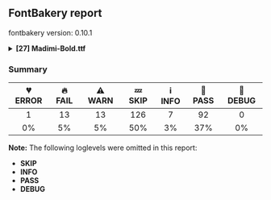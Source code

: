 ## FontBakery report

fontbakery version: 0.10.1

<details><summary><b>[27] Madimi-Bold.ttf</b></summary><div><details><summary>💔 <b>ERROR:</b> Check that legacy accents aren't used in composite glyphs. (derived from com.google.fonts/check/legacy_accents) (<a href="https://font-bakery.readthedocs.io/en/stable/fontbakery/profiles/universal.html#com.google.fonts/check/legacy_accents">com.google.fonts/check/legacy_accents</a>)</summary><div>


* 💔 **ERROR** Failed with TypeError: 'NoneType' object is not subscriptable
</div></details><details><summary>🔥 <b>FAIL:</b> Check Google Fonts glyph coverage. (<a href="https://font-bakery.readthedocs.io/en/stable/fontbakery/profiles/googlefonts.html#com.google.fonts/check/glyph_coverage">com.google.fonts/check/glyph_coverage</a>)</summary><div>


* 🔥 **FAIL** Missing required codepoints:

	- 0x00A0 (NO-BREAK SPACE)


	- 0x007C (VERTICAL LINE)


	- 0x002B (PLUS SIGN)


	- 0x00D7 (MULTIPLICATION SIGN)


	- 0x00F7 (DIVISION SIGN)


	- 0x003D (EQUALS SIGN)


	- 0x003E (GREATER-THAN SIGN)


	- 0x003C (LESS-THAN SIGN)


	- 0x0025 (PERCENT SIGN)


	- 0x00B0 (DEGREE SIGN)


	- 0x00C1 (LATIN CAPITAL LETTER A WITH ACUTE)


	- 0x0102 (LATIN CAPITAL LETTER A WITH BREVE)


	- 0x00C2 (LATIN CAPITAL LETTER A WITH CIRCUMFLEX)


	- 0x00C4 (LATIN CAPITAL LETTER A WITH DIAERESIS)


	- 0x00C0 (LATIN CAPITAL LETTER A WITH GRAVE)


	- 0x0100 (LATIN CAPITAL LETTER A WITH MACRON)


	- 0x0104 (LATIN CAPITAL LETTER A WITH OGONEK)


	- 0x00C5 (LATIN CAPITAL LETTER A WITH RING ABOVE)


	- 0x00C3 (LATIN CAPITAL LETTER A WITH TILDE)


	- 0x00C6 (LATIN CAPITAL LETTER AE)


	- 0x0106 (LATIN CAPITAL LETTER C WITH ACUTE)


	- 0x010C (LATIN CAPITAL LETTER C WITH CARON)


	- 0x00C7 (LATIN CAPITAL LETTER C WITH CEDILLA)


	- 0x010A (LATIN CAPITAL LETTER C WITH DOT ABOVE)


	- 0x00D0 (LATIN CAPITAL LETTER ETH)


	- 0x010E (LATIN CAPITAL LETTER D WITH CARON)


	- 0x0110 (LATIN CAPITAL LETTER D WITH STROKE)


	- 0x011A (LATIN CAPITAL LETTER E WITH CARON)


	- 0x00CA (LATIN CAPITAL LETTER E WITH CIRCUMFLEX)


	- 0x00CB (LATIN CAPITAL LETTER E WITH DIAERESIS)


	- 0x0116 (LATIN CAPITAL LETTER E WITH DOT ABOVE)


	- 0x00C8 (LATIN CAPITAL LETTER E WITH GRAVE)


	- 0x0112 (LATIN CAPITAL LETTER E WITH MACRON)


	- 0x0118 (LATIN CAPITAL LETTER E WITH OGONEK)


	- 0x011E (LATIN CAPITAL LETTER G WITH BREVE)


	- 0x0122 (LATIN CAPITAL LETTER G WITH CEDILLA)


	- 0x0120 (LATIN CAPITAL LETTER G WITH DOT ABOVE)


	- 0x0126 (LATIN CAPITAL LETTER H WITH STROKE)


	- 0x00CD (LATIN CAPITAL LETTER I WITH ACUTE)


	- 0x00CE (LATIN CAPITAL LETTER I WITH CIRCUMFLEX)


	- 0x00CF (LATIN CAPITAL LETTER I WITH DIAERESIS)


	- 0x0130 (LATIN CAPITAL LETTER I WITH DOT ABOVE)


	- 0x00CC (LATIN CAPITAL LETTER I WITH GRAVE)


	- 0x012A (LATIN CAPITAL LETTER I WITH MACRON)


	- 0x012E (LATIN CAPITAL LETTER I WITH OGONEK)


	- 0x0136 (LATIN CAPITAL LETTER K WITH CEDILLA)


	- 0x0139 (LATIN CAPITAL LETTER L WITH ACUTE)


	- 0x013D (LATIN CAPITAL LETTER L WITH CARON)


	- 0x013B (LATIN CAPITAL LETTER L WITH CEDILLA)


	- 0x0141 (LATIN CAPITAL LETTER L WITH STROKE)


	- 0x0143 (LATIN CAPITAL LETTER N WITH ACUTE)


	- 0x0147 (LATIN CAPITAL LETTER N WITH CARON)


	- 0x0145 (LATIN CAPITAL LETTER N WITH CEDILLA)


	- 0x00D1 (LATIN CAPITAL LETTER N WITH TILDE)


	- 0x014A (LATIN CAPITAL LETTER ENG)


	- 0x00D3 (LATIN CAPITAL LETTER O WITH ACUTE)


	- 0x00D4 (LATIN CAPITAL LETTER O WITH CIRCUMFLEX)


	- 0x00D6 (LATIN CAPITAL LETTER O WITH DIAERESIS)


	- 0x00D2 (LATIN CAPITAL LETTER O WITH GRAVE)


	- 0x0150 (LATIN CAPITAL LETTER O WITH DOUBLE ACUTE)


	- 0x014C (LATIN CAPITAL LETTER O WITH MACRON)


	- 0x00D8 (LATIN CAPITAL LETTER O WITH STROKE)


	- 0x00D5 (LATIN CAPITAL LETTER O WITH TILDE)


	- 0x0152 (LATIN CAPITAL LIGATURE OE)


	- 0x00DE (LATIN CAPITAL LETTER THORN)


	- 0x0154 (LATIN CAPITAL LETTER R WITH ACUTE)


	- 0x0158 (LATIN CAPITAL LETTER R WITH CARON)


	- 0x0156 (LATIN CAPITAL LETTER R WITH CEDILLA)


	- 0x015A (LATIN CAPITAL LETTER S WITH ACUTE)


	- 0x0160 (LATIN CAPITAL LETTER S WITH CARON)


	- 0x015E (LATIN CAPITAL LETTER S WITH CEDILLA)


	- 0x0218 (LATIN CAPITAL LETTER S WITH COMMA BELOW)


	- 0x1E9E (LATIN CAPITAL LETTER SHARP S)


	- 0x0164 (LATIN CAPITAL LETTER T WITH CARON)


	- 0x021A (LATIN CAPITAL LETTER T WITH COMMA BELOW)


	- 0x00DA (LATIN CAPITAL LETTER U WITH ACUTE)


	- 0x016C (LATIN CAPITAL LETTER U WITH BREVE)


	- 0x00DB (LATIN CAPITAL LETTER U WITH CIRCUMFLEX)


	- 0x00DC (LATIN CAPITAL LETTER U WITH DIAERESIS)


	- 0x00D9 (LATIN CAPITAL LETTER U WITH GRAVE)


	- 0x0170 (LATIN CAPITAL LETTER U WITH DOUBLE ACUTE)


	- 0x016A (LATIN CAPITAL LETTER U WITH MACRON)


	- 0x0172 (LATIN CAPITAL LETTER U WITH OGONEK)


	- 0x016E (LATIN CAPITAL LETTER U WITH RING ABOVE)


	- 0x1E82 (LATIN CAPITAL LETTER W WITH ACUTE)


	- 0x0174 (LATIN CAPITAL LETTER W WITH CIRCUMFLEX)


	- 0x1E84 (LATIN CAPITAL LETTER W WITH DIAERESIS)


	- 0x1E80 (LATIN CAPITAL LETTER W WITH GRAVE)


	- 0x00DD (LATIN CAPITAL LETTER Y WITH ACUTE)


	- 0x0176 (LATIN CAPITAL LETTER Y WITH CIRCUMFLEX)


	- 0x0178 (LATIN CAPITAL LETTER Y WITH DIAERESIS)


	- 0x1EF2 (LATIN CAPITAL LETTER Y WITH GRAVE)


	- 0x0179 (LATIN CAPITAL LETTER Z WITH ACUTE)


	- 0x017D (LATIN CAPITAL LETTER Z WITH CARON)


	- 0x017B (LATIN CAPITAL LETTER Z WITH DOT ABOVE)


	- 0x00E1 (LATIN SMALL LETTER A WITH ACUTE)


	- 0x0103 (LATIN SMALL LETTER A WITH BREVE)


	- 0x00E2 (LATIN SMALL LETTER A WITH CIRCUMFLEX)


	- 0x00E4 (LATIN SMALL LETTER A WITH DIAERESIS)


	- 0x00E0 (LATIN SMALL LETTER A WITH GRAVE)


	- 0x0101 (LATIN SMALL LETTER A WITH MACRON)


	- 0x0105 (LATIN SMALL LETTER A WITH OGONEK)


	- 0x00E5 (LATIN SMALL LETTER A WITH RING ABOVE)


	- 0x00E3 (LATIN SMALL LETTER A WITH TILDE)


	- 0x00E6 (LATIN SMALL LETTER AE)


	- 0x0107 (LATIN SMALL LETTER C WITH ACUTE)


	- 0x010D (LATIN SMALL LETTER C WITH CARON)


	- 0x00E7 (LATIN SMALL LETTER C WITH CEDILLA)


	- 0x010B (LATIN SMALL LETTER C WITH DOT ABOVE)


	- 0x00F0 (LATIN SMALL LETTER ETH)


	- 0x010F (LATIN SMALL LETTER D WITH CARON)


	- 0x0111 (LATIN SMALL LETTER D WITH STROKE)


	- 0x011B (LATIN SMALL LETTER E WITH CARON)


	- 0x00EA (LATIN SMALL LETTER E WITH CIRCUMFLEX)


	- 0x00EB (LATIN SMALL LETTER E WITH DIAERESIS)


	- 0x0117 (LATIN SMALL LETTER E WITH DOT ABOVE)


	- 0x00E8 (LATIN SMALL LETTER E WITH GRAVE)


	- 0x0113 (LATIN SMALL LETTER E WITH MACRON)


	- 0x0119 (LATIN SMALL LETTER E WITH OGONEK)


	- 0x011F (LATIN SMALL LETTER G WITH BREVE)


	- 0x0123 (LATIN SMALL LETTER G WITH CEDILLA)


	- 0x0121 (LATIN SMALL LETTER G WITH DOT ABOVE)


	- 0x0127 (LATIN SMALL LETTER H WITH STROKE)


	- 0x0131 (LATIN SMALL LETTER DOTLESS I)


	- 0x00ED (LATIN SMALL LETTER I WITH ACUTE)


	- 0x00EE (LATIN SMALL LETTER I WITH CIRCUMFLEX)


	- 0x00EF (LATIN SMALL LETTER I WITH DIAERESIS)


	- 0x00EC (LATIN SMALL LETTER I WITH GRAVE)


	- 0x012B (LATIN SMALL LETTER I WITH MACRON)


	- 0x012F (LATIN SMALL LETTER I WITH OGONEK)


	- 0x0237 (LATIN SMALL LETTER DOTLESS J)


	- 0x0137 (LATIN SMALL LETTER K WITH CEDILLA)


	- 0x013A (LATIN SMALL LETTER L WITH ACUTE)


	- 0x013E (LATIN SMALL LETTER L WITH CARON)


	- 0x013C (LATIN SMALL LETTER L WITH CEDILLA)


	- 0x0142 (LATIN SMALL LETTER L WITH STROKE)


	- 0x0144 (LATIN SMALL LETTER N WITH ACUTE)


	- 0x0148 (LATIN SMALL LETTER N WITH CARON)


	- 0x0146 (LATIN SMALL LETTER N WITH CEDILLA)


	- 0x00F1 (LATIN SMALL LETTER N WITH TILDE)


	- 0x014B (LATIN SMALL LETTER ENG)


	- 0x00F3 (LATIN SMALL LETTER O WITH ACUTE)


	- 0x00F4 (LATIN SMALL LETTER O WITH CIRCUMFLEX)


	- 0x00F6 (LATIN SMALL LETTER O WITH DIAERESIS)


	- 0x00F2 (LATIN SMALL LETTER O WITH GRAVE)


	- 0x0151 (LATIN SMALL LETTER O WITH DOUBLE ACUTE)


	- 0x014D (LATIN SMALL LETTER O WITH MACRON)


	- 0x00F8 (LATIN SMALL LETTER O WITH STROKE)


	- 0x00F5 (LATIN SMALL LETTER O WITH TILDE)


	- 0x0153 (LATIN SMALL LIGATURE OE)


	- 0x00FE (LATIN SMALL LETTER THORN)


	- 0x0155 (LATIN SMALL LETTER R WITH ACUTE)


	- 0x0159 (LATIN SMALL LETTER R WITH CARON)


	- 0x0157 (LATIN SMALL LETTER R WITH CEDILLA)


	- 0x015B (LATIN SMALL LETTER S WITH ACUTE)


	- 0x0161 (LATIN SMALL LETTER S WITH CARON)


	- 0x015F (LATIN SMALL LETTER S WITH CEDILLA)


	- 0x0219 (LATIN SMALL LETTER S WITH COMMA BELOW)


	- 0x00DF (LATIN SMALL LETTER SHARP S)


	- 0x0165 (LATIN SMALL LETTER T WITH CARON)


	- 0x021B (LATIN SMALL LETTER T WITH COMMA BELOW)


	- 0x00FA (LATIN SMALL LETTER U WITH ACUTE)


	- 0x016D (LATIN SMALL LETTER U WITH BREVE)


	- 0x00FB (LATIN SMALL LETTER U WITH CIRCUMFLEX)


	- 0x00FC (LATIN SMALL LETTER U WITH DIAERESIS)


	- 0x00F9 (LATIN SMALL LETTER U WITH GRAVE)


	- 0x0171 (LATIN SMALL LETTER U WITH DOUBLE ACUTE)


	- 0x016B (LATIN SMALL LETTER U WITH MACRON)


	- 0x0173 (LATIN SMALL LETTER U WITH OGONEK)


	- 0x016F (LATIN SMALL LETTER U WITH RING ABOVE)


	- 0x1E83 (LATIN SMALL LETTER W WITH ACUTE)


	- 0x0175 (LATIN SMALL LETTER W WITH CIRCUMFLEX)


	- 0x1E85 (LATIN SMALL LETTER W WITH DIAERESIS)


	- 0x1E81 (LATIN SMALL LETTER W WITH GRAVE)


	- 0x00FD (LATIN SMALL LETTER Y WITH ACUTE)


	- 0x0177 (LATIN SMALL LETTER Y WITH CIRCUMFLEX)


	- 0x00FF (LATIN SMALL LETTER Y WITH DIAERESIS)


	- 0x1EF3 (LATIN SMALL LETTER Y WITH GRAVE)


	- 0x017A (LATIN SMALL LETTER Z WITH ACUTE)


	- 0x017E (LATIN SMALL LETTER Z WITH CARON)


	- 0x017C (LATIN SMALL LETTER Z WITH DOT ABOVE)


	- 0x00AA (FEMININE ORDINAL INDICATOR)


	- 0x00BA (MASCULINE ORDINAL INDICATOR)


	- 0x0040 (COMMERCIAL AT)


	- 0x0026 (AMPERSAND)


	- 0x00B6 (PILCROW SIGN)


	- 0x00A7 (SECTION SIGN)


	- 0x00A9 (COPYRIGHT SIGN)


	- 0x00AE (REGISTERED SIGN)


	- 0x2122 (TRADE MARK SIGN)


	- 0x00A2 (CENT SIGN)


	- 0x0024 (DOLLAR SIGN)


	- 0x20AC (EURO SIGN)


	- 0x00A3 (POUND SIGN)


	- 0x00A5 (YEN SIGN)


	- 0x2212 (MINUS SIGN)


	- 0x007E (TILDE)


	- 0x005E (CIRCUMFLEX ACCENT)
 [code: missing-codepoints]
</div></details><details><summary>🔥 <b>FAIL:</b> Check copyright namerecords match license file. (<a href="https://font-bakery.readthedocs.io/en/stable/fontbakery/profiles/googlefonts.html#com.google.fonts/check/name/license">com.google.fonts/check/name/license</a>)</summary><div>


* 🔥 **FAIL** Font lacks NameID 13 (LICENSE DESCRIPTION). A proper licensing entry must be set. [code: missing]
</div></details><details><summary>🔥 <b>FAIL:</b> Check font names are correct (<a href="https://font-bakery.readthedocs.io/en/stable/fontbakery/profiles/googlefonts.html#com.google.fonts/check/font_names">com.google.fonts/check/font_names</a>)</summary><div>


* 🔥 **FAIL** Font names are incorrect:

| nameID | current | expected |
| :--- | :--- | :--- |
| Family Name | **Madimi Bold** | **Madimi** |
| Subfamily Name | **Regular** | **Bold** |
| Full Name | Madimi Bold | Madimi Bold |
| Postscript Name | Madimi-Bold | Madimi-Bold |
| Typographic Family Name | **Madimi** | **N/A** |
| Typographic Subfamily Name | **Bold** | **N/A** | [code: bad-names]
</div></details><details><summary>🔥 <b>FAIL:</b> Check font follows the Google Fonts vertical metric schema (<a href="https://font-bakery.readthedocs.io/en/stable/fontbakery/profiles/googlefonts.html#com.google.fonts/check/vertical_metrics">com.google.fonts/check/vertical_metrics</a>)</summary><div>


* 🔥 **FAIL** OS/2.sTypoLineGap is "200" it should be 0 [code: bad-OS/2.sTypoLineGap]
</div></details><details><summary>🔥 <b>FAIL:</b> OS/2.fsSelection bit 7 (USE_TYPO_METRICS) is set in all fonts. (<a href="https://font-bakery.readthedocs.io/en/stable/fontbakery/profiles/googlefonts.html#com.google.fonts/check/os2/use_typo_metrics">com.google.fonts/check/os2/use_typo_metrics</a>)</summary><div>


* 🔥 **FAIL** OS/2.fsSelection bit 7 (USE_TYPO_METRICS) wasNOT set in the following fonts: ['fonts/ttf/Madimi-Bold.ttf']. [code: missing-os2-fsselection-bit7]
</div></details><details><summary>🔥 <b>FAIL:</b> Checking OS/2 usWinAscent & usWinDescent. (<a href="https://font-bakery.readthedocs.io/en/stable/fontbakery/profiles/universal.html#com.google.fonts/check/family/win_ascent_and_descent">com.google.fonts/check/family/win_ascent_and_descent</a>)</summary><div>


* 🔥 **FAIL** OS/2.usWinDescent value should be equal or greater than 262, but got 250 instead [code: descent]
</div></details><details><summary>🔥 <b>FAIL:</b> Checking OS/2 Metrics match hhea Metrics. (<a href="https://font-bakery.readthedocs.io/en/stable/fontbakery/profiles/universal.html#com.google.fonts/check/os2_metrics_match_hhea">com.google.fonts/check/os2_metrics_match_hhea</a>)</summary><div>


* 🔥 **FAIL** OS/2 sTypoAscender (750) and hhea ascent (950) must be equal. [code: ascender]
</div></details><details><summary>🔥 <b>FAIL:</b> Do we have the latest version of FontBakery installed? (<a href="https://font-bakery.readthedocs.io/en/stable/fontbakery/profiles/universal.html#com.google.fonts/check/fontbakery_version">com.google.fonts/check/fontbakery_version</a>)</summary><div>


* 🔥 **FAIL** Current FontBakery version is 0.10.1, while a newer 0.10.7 is already available. Please upgrade it with 'pip install -U fontbakery' [code: outdated-fontbakery]
</div></details><details><summary>🔥 <b>FAIL:</b> Font contains glyphs for whitespace characters? (<a href="https://font-bakery.readthedocs.io/en/stable/fontbakery/profiles/universal.html#com.google.fonts/check/whitespace_glyphs">com.google.fonts/check/whitespace_glyphs</a>)</summary><div>


* 🔥 **FAIL** Whitespace glyph missing for codepoint 0x00A0. [code: missing-whitespace-glyph-0x00A0]
</div></details><details><summary>🔥 <b>FAIL:</b> Check if each glyph has the recommended amount of contours. (<a href="https://font-bakery.readthedocs.io/en/stable/fontbakery/profiles/universal.html#com.google.fonts/check/contour_count">com.google.fonts/check/contour_count</a>)</summary><div>


* 🔥 **FAIL** The following glyphs have no contours even though they were expected to have some:

	- Glyph name: quotedbl	Expected: 2

	- Glyph name: quotesingle	Expected: 1

	- Glyph name: parenleft	Expected: 1

	- Glyph name: parenright	Expected: 1

	- Glyph name: bracketleft	Expected: 1

	- Glyph name: bracketright	Expected: 1

	- Glyph name: grave	Expected: 1

	- Glyph name: braceleft	Expected: 1

	- Glyph name: braceright	Expected: 1

	- Glyph name: dieresis	Expected: 2

	- Glyph name: guillemotleft	Expected: 2

	- Glyph name: acute	Expected: 1

	- Glyph name: cedilla	Expected: 1

	- Glyph name: guillemotright	Expected: 2

	- Glyph name: questiondown	Expected: 2

	- Glyph name: circumflex	Expected: 1

	- Glyph name: caron	Expected: 1

	- Glyph name: breve	Expected: 1

	- Glyph name: dotaccent	Expected: 1

	- Glyph name: ring	Expected: 2

	- Glyph name: ogonek	Expected: 1

	- Glyph name: hungarumlaut	Expected: 2

	- Glyph name: gravecomb	Expected: 1

	- Glyph name: uni0302	Expected: 1

	- Glyph name: tildecomb	Expected: 1

	- Glyph name: uni0306	Expected: 1

	- Glyph name: uni0307	Expected: 1

	- Glyph name: uni030A	Expected: 2

	- Glyph name: uni030B	Expected: 2

	- Glyph name: uni030C	Expected: 1

	- Glyph name: uni0312	Expected: 1

	- Glyph name: uni0326	Expected: 1

	- Glyph name: uni0327	Expected: 1

	- Glyph name: uni0328	Expected: 1

	- Glyph name: quoteleft	Expected: 1

	- Glyph name: quoteright	Expected: 1

	- Glyph name: quotesinglbase	Expected: 1

	- Glyph name: quotedblleft	Expected: 2

	- Glyph name: quotedblright	Expected: 2

	- Glyph name: guilsinglleft	Expected: 1

	- Glyph name: guilsinglright	Expected: 1

	- Glyph name: acute	Expected: 1

	- Glyph name: braceleft	Expected: 1

	- Glyph name: braceright	Expected: 1

	- Glyph name: bracketleft	Expected: 1

	- Glyph name: bracketright	Expected: 1

	- Glyph name: breve	Expected: 1

	- Glyph name: caron	Expected: 1

	- Glyph name: cedilla	Expected: 1

	- Glyph name: circumflex	Expected: 1

	- Glyph name: dieresis	Expected: 2

	- Glyph name: dotaccent	Expected: 1

	- Glyph name: grave	Expected: 1

	- Glyph name: guillemotleft	Expected: 2

	- Glyph name: guillemotright	Expected: 2

	- Glyph name: guilsinglleft	Expected: 1

	- Glyph name: guilsinglright	Expected: 1

	- Glyph name: hungarumlaut	Expected: 2

	- Glyph name: ogonek	Expected: 1

	- Glyph name: parenleft	Expected: 1

	- Glyph name: parenright	Expected: 1

	- Glyph name: questiondown	Expected: 2

	- Glyph name: quotedbl	Expected: 2

	- Glyph name: quotedblleft	Expected: 2

	- Glyph name: quotedblright	Expected: 2

	- Glyph name: quoteleft	Expected: 1

	- Glyph name: quoteright	Expected: 1

	- Glyph name: quotesinglbase	Expected: 1

	- Glyph name: quotesingle	Expected: 1

	- Glyph name: ring	Expected: 2

	- Glyph name: uni0302	Expected: 1

	- Glyph name: uni0306	Expected: 1

	- Glyph name: uni0307	Expected: 1

	- Glyph name: uni030A	Expected: 2

	- Glyph name: uni030B	Expected: 2

	- Glyph name: uni030C	Expected: 1

	- Glyph name: uni0312	Expected: 1

	- Glyph name: uni0326	Expected: 1

	- Glyph name: uni0327	Expected: 1

	- Glyph name: uni0328	Expected: 1
 [code: no-contour]
* ⚠ **WARN** This check inspects the glyph outlines and detects the total number of contours in each of them. The expected values are infered from the typical ammounts of contours observed in a large collection of reference font families. The divergences listed below may simply indicate a significantly different design on some of your glyphs. On the other hand, some of these may flag actual bugs in the font such as glyphs mapped to an incorrect codepoint. Please consider reviewing the design and codepoint assignment of these to make sure they are correct.

The following glyphs do not have the recommended number of contours:

	- Glyph name: uni0308	Contours detected: 1	Expected: 2

	- Glyph name: uni0308	Contours detected: 1	Expected: 2
 [code: contour-count]
</div></details><details><summary>🔥 <b>FAIL:</b> Checking head.macStyle value. (<a href="https://font-bakery.readthedocs.io/en/stable/fontbakery/profiles/head.html#com.google.fonts/check/mac_style">com.google.fonts/check/mac_style</a>)</summary><div>


* 🔥 **FAIL** head macStyle BOLD bit should be set. [code: bad-BOLD]
</div></details><details><summary>🔥 <b>FAIL:</b> Checking OS/2 fsSelection value. (<a href="https://font-bakery.readthedocs.io/en/stable/fontbakery/profiles/os2.html#com.google.fonts/check/fsselection">com.google.fonts/check/fsselection</a>)</summary><div>


* 🔥 **FAIL** OS/2 fsSelection REGULAR bit should be unset. [code: bad-REGULAR]
* 🔥 **FAIL** OS/2 fsSelection BOLD bit should be set. [code: bad-BOLD]
</div></details><details><summary>🔥 <b>FAIL:</b> Check glyphs do not have duplicate components which have the same x,y coordinates. (<a href="https://font-bakery.readthedocs.io/en/stable/fontbakery/profiles/glyf.html#com.google.fonts/check/glyf_non_transformed_duplicate_components">com.google.fonts/check/glyf_non_transformed_duplicate_components</a>)</summary><div>


* 🔥 **FAIL** The following glyphs have duplicate components which have the same x,y coordinates:
	* {'glyph': 'quotedblbase', 'component': 'comma', 'x': 0, 'y': 0} [code: found-duplicates]
</div></details><details><summary>⚠ <b>WARN:</b> Checking OS/2 achVendID. (<a href="https://font-bakery.readthedocs.io/en/stable/fontbakery/profiles/googlefonts.html#com.google.fonts/check/vendor_id">com.google.fonts/check/vendor_id</a>)</summary><div>


* ⚠ **WARN** OS/2 VendorID value '    ' is not yet recognized. If you registered it recently, then it's safe to ignore this warning message. Otherwise, you should set it to your own unique 4 character code, and register it with Microsoft at https://www.microsoft.com/typography/links/vendorlist.aspx
 [code: unknown]
</div></details><details><summary>⚠ <b>WARN:</b> Check for codepoints not covered by METADATA subsets. (<a href="https://font-bakery.readthedocs.io/en/stable/fontbakery/profiles/googlefonts.html#com.google.fonts/check/metadata/unreachable_subsetting">com.google.fonts/check/metadata/unreachable_subsetting</a>)</summary><div>


* ⚠ **WARN** The following codepoints supported by the font are not covered by
    any subsets defined in the font's metadata file, and will never
    be served. You can solve this by either manually adding additional
    subset declarations to METADATA.pb, or by editing the glyphset
    definitions.

 * U+02C7 CARON: try adding one of: tifinagh, canadian-aboriginal, yi
 * U+02D8 BREVE: try adding one of: canadian-aboriginal, yi
 * U+02D9 DOT ABOVE: try adding one of: canadian-aboriginal, yi
 * U+02DB OGONEK: try adding one of: canadian-aboriginal, yi
 * U+02DD DOUBLE ACUTE ACCENT: not included in any glyphset definition
 * U+0302 COMBINING CIRCUMFLEX ACCENT: try adding one of: cherokee, math, coptic, tifinagh
 * U+0306 COMBINING BREVE: try adding one of: old-permic, tifinagh
 * U+0307 COMBINING DOT ABOVE: try adding one of: malayalam, old-permic, tifinagh, canadian-aboriginal, math, coptic, tai-le, syriac
 * U+030A COMBINING RING ABOVE: try adding syriac
 * U+030B COMBINING DOUBLE ACUTE ACCENT: try adding one of: cherokee, osage
 * U+030C COMBINING CARON: try adding one of: cherokee, tai-le
 * U+0312 COMBINING TURNED COMMA ABOVE: not included in any glyphset definition
 * U+0326 COMBINING COMMA BELOW: not included in any glyphset definition
 * U+0327 COMBINING CEDILLA: not included in any glyphset definition
 * U+0328 COMBINING OGONEK: not included in any glyphset definition

Or you can add the above codepoints to one of the subsets supported by the font: `latin-ext` [code: unreachable-subsetting]
</div></details><details><summary>⚠ <b>WARN:</b> Ensure fonts have ScriptLangTags declared on the 'meta' table. (<a href="https://font-bakery.readthedocs.io/en/stable/fontbakery/profiles/googlefonts.html#com.google.fonts/check/meta/script_lang_tags">com.google.fonts/check/meta/script_lang_tags</a>)</summary><div>


* ⚠ **WARN** This font file does not have a 'meta' table. [code: lacks-meta-table]
</div></details><details><summary>⚠ <b>WARN:</b> Check font contains no unreachable glyphs (<a href="https://font-bakery.readthedocs.io/en/stable/fontbakery/profiles/universal.html#com.google.fonts/check/unreachable_glyphs">com.google.fonts/check/unreachable_glyphs</a>)</summary><div>


* ⚠ **WARN** The following glyphs could not be reached by codepoint or substitution rules:

	- ellipisis

	- uni030C.alt
 [code: unreachable-glyphs]
</div></details><details><summary>⚠ <b>WARN:</b> Checking Vertical Metric Linegaps. (<a href="https://font-bakery.readthedocs.io/en/stable/fontbakery/profiles/universal.html#com.google.fonts/check/linegaps">com.google.fonts/check/linegaps</a>)</summary><div>


* ⚠ **WARN** OS/2 sTypoLineGap is not equal to 0. [code: OS/2]
</div></details><details><summary>⚠ <b>WARN:</b> Checking post.italicAngle value. (derived from com.google.fonts/check/italic_angle) (<a href="https://font-bakery.readthedocs.io/en/stable/fontbakery/profiles/post.html#com.google.fonts/check/italic_angle">com.google.fonts/check/italic_angle</a>)</summary><div>


* ⚠ **WARN** The following glyphs were present but did not contain any outlines: bracketleft [code: empty-glyphs]
</div></details><details><summary>⚠ <b>WARN:</b> Are there any misaligned on-curve points? (<a href="https://font-bakery.readthedocs.io/en/stable/fontbakery/profiles/<Section: Outline Correctness Checks>.html#com.google.fonts/check/outline_alignment_miss">com.google.fonts/check/outline_alignment_miss</a>)</summary><div>


* ⚠ **WARN** The following glyphs have on-curve points which have potentially incorrect y coordinates:

	* five (U+0035): X=100.5,Y=1.0 (should be at baseline 0?)

	* K (U+004B): X=453.5,Y=698.0 (should be at cap-height 700?)

	* K (U+004B): X=554.5,Y=698.0 (should be at cap-height 700?)

	* K (U+004B): X=556.0,Y=1.0 (should be at baseline 0?)

	* K (U+004B): X=456.5,Y=1.0 (should be at baseline 0?)

	* M (U+004D): X=448.0,Y=-1.0 (should be at baseline 0?)

	* T (U+0054): X=227.5,Y=0.5 (should be at baseline 0?)

	* T (U+0054): X=325.5,Y=1.0 (should be at baseline 0?)

	* X (U+0058): X=171.5,Y=-0.5 (should be at baseline 0?)

	* g (U+0067): X=325.0,Y=-1.0 (should be at baseline 0?)

	* t (U+0074): X=80.0,Y=499.0 (should be at x-height 500?)

	* t (U+0074): X=106.0,Y=499.0 (should be at x-height 500?)

	* t (U+0074): X=238.0,Y=499.0 (should be at x-height 500?)

	* t (U+0074): X=301.0,Y=499.0 (should be at x-height 500?)

	* v (U+0076): X=137.5,Y=498.5 (should be at x-height 500?)

	* v (U+0076): X=466.5,Y=498.0 (should be at x-height 500?)

	* v (U+0076): X=315.0,Y=-2.0 (should be at baseline 0?)

	* w (U+0077): X=137.5,Y=498.5 (should be at x-height 500?)

	* x (U+0078): X=374.0,Y=-1.0 (should be at baseline 0?)

	* x (U+0078): X=140.5,Y=0.5 (should be at baseline 0?)

	* y (U+0079): X=204.5,Y=498.5 (should be at x-height 500?)

	* y (U+0079): X=533.5,Y=498.0 (should be at x-height 500?)

	* macron (U+00AF): X=64.0,Y=750.5 (should be at ascender 750?)

	* macron (U+00AF): X=348.0,Y=750.5 (should be at ascender 750?)

	* Eacute (U+00C9): X=283.0,Y=748.0 (should be at ascender 750?) [code: found-misalignments]
</div></details><details><summary>⚠ <b>WARN:</b> Are any segments inordinately short? (<a href="https://font-bakery.readthedocs.io/en/stable/fontbakery/profiles/<Section: Outline Correctness Checks>.html#com.google.fonts/check/outline_short_segments">com.google.fonts/check/outline_short_segments</a>)</summary><div>


* ⚠ **WARN** The following glyphs have segments which seem very short:

	* four (U+0034) contains a short segment L<<98.0,180.0>--<95.0,180.0>>

	* four (U+0034) contains a short segment L<<95.0,180.0>--<92.0,180.0>>

	* five (U+0035) contains a short segment B<<199.0,591.0>-<199.0,592.0>-<197.0,575.5>>

	* five (U+0035) contains a short segment B<<181.0,443.5>-<179.0,427.0>-<179.0,427.0>>

	* K (U+004B) contains a short segment B<<201.0,197.5>-<201.0,196.0>-<201.0,196.0>>

	* R (U+0052) contains a short segment B<<365.0,291.0>-<359.0,291.0>-<352.0,291.0>>

	* W (U+0057) contains a short segment B<<462.0,621.0>-<460.0,636.0>-<460.0,646.0>>

	* W (U+0057) contains a short segment B<<532.0,711.0>-<535.0,711.0>-<537.0,711.0>>

	* W (U+0057) contains a short segment B<<537.0,711.0>-<540.0,711.0>-<544.0,711.0>>

	* W (U+0057) contains a short segment B<<864.0,621.0>-<862.0,636.0>-<862.0,646.0>>

	* X (U+0058) contains a short segment B<<239.0,342.0>-<252.0,356.0>-<252.0,356.0>>

	* Y (U+0059) contains a short segment B<<437.0,617.5>-<435.0,636.0>-<435.0,633.0>>

	* Y (U+0059) contains a short segment L<<529.0,205.0>--<529.0,205.0>>

	* Y (U+0059) contains a short segment B<<529.0,205.0>-<529.0,203.0>-<529.0,203.0>>

	* Y (U+0059) contains a short segment B<<529.0,203.0>-<529.0,200.0>-<529.0,196.0>>

	* Y (U+0059) contains a short segment L<<529.0,196.0>--<529.0,196.0>>

	* Z (U+005A) contains a short segment B<<68.0,53.0>-<68.0,61.0>-<69.0,70.5>>

	* Z (U+005A) contains a short segment B<<358.5,576.5>-<365.0,578.0>-<355.0,578.0>>

	* Z (U+005A) contains a short segment B<<516.0,640.0>-<516.0,632.0>-<514.0,623.5>>

	* f (U+0066) contains a short segment L<<109.0,379.0>--<99.0,379.0>>

	* w (U+0077) contains a short segment B<<308.0,436.0>-<308.0,437.0>-<308.0,440.0>>

	* w (U+0077) contains a short segment B<<308.0,440.0>-<308.0,443.0>-<308.0,446.0>>

	* w (U+0077) contains a short segment B<<366.0,509.0>-<372.0,511.0>-<378.0,511.0>>

	* w (U+0077) contains a short segment L<<382.0,511.0>--<385.0,511.0>>

	* w (U+0077) contains a short segment B<<449.0,462.0>-<452.0,455.0>-<454.0,448.0>>

	* z (U+007A) contains a short segment B<<34.0,43.0>-<34.0,48.0>-<36.0,56.0>>

	* z (U+007A) contains a short segment B<<238.0,374.0>-<247.0,378.0>-<245.0,378.0>>

	* z (U+007A) contains a short segment B<<204.0,122.5>-<199.0,122.0>-<206.0,122.0>> [code: found-short-segments]
</div></details><details><summary>⚠ <b>WARN:</b> Do any segments have colinear vectors? (<a href="https://font-bakery.readthedocs.io/en/stable/fontbakery/profiles/<Section: Outline Correctness Checks>.html#com.google.fonts/check/outline_colinear_vectors">com.google.fonts/check/outline_colinear_vectors</a>)</summary><div>


* ⚠ **WARN** The following glyphs have colinear vectors:

	* four (U+0034): L<<324.0,180.0>--<98.0,180.0>> -> L<<98.0,180.0>--<95.0,180.0>>

	* four (U+0034): L<<98.0,180.0>--<95.0,180.0>> -> L<<95.0,180.0>--<92.0,180.0>>

	* w (U+0077): L<<378.0,511.0>--<382.0,511.0>> -> L<<382.0,511.0>--<385.0,511.0>> [code: found-colinear-vectors]
</div></details><details><summary>⚠ <b>WARN:</b> Do outlines contain any jaggy segments? (<a href="https://font-bakery.readthedocs.io/en/stable/fontbakery/profiles/<Section: Outline Correctness Checks>.html#com.google.fonts/check/outline_jaggy_segments">com.google.fonts/check/outline_jaggy_segments</a>)</summary><div>


* ⚠ **WARN** The following glyphs have jaggy segments:

	* Z (U+005A): B<<245.0,125.0>-<231.0,116.0>-<225.0,115.0>>/L<<225.0,115.0>--<487.0,115.0>> = 9.462322208025613

	* b (U+0062): B<<199.5,509.0>-<196.0,476.0>-<188.0,450.0>>/B<<188.0,450.0>-<208.0,483.0>-<239.0,497.5>> = 14.11567379529398

	* d (U+0064): B<<333.5,497.5>-<365.0,483.0>-<384.0,450.0>>/B<<384.0,450.0>-<376.0,476.0>-<372.5,509.0>> = 12.828782871455394

	* nine (U+0039): B<<146.0,634.0>-<202.0,703.0>-<300.0,710.0>>/B<<300.0,710.0>-<287.0,711.0>-<273.0,711.0>> = 8.484322134970375

	* nine (U+0039): B<<321.0,711.0>-<310.0,711.0>-<300.0,710.0>>/B<<300.0,710.0>-<399.0,704.0>-<458.0,657.5>> = 9.17882239641675

	* p (U+0070): B<<239.0,2.5>-<208.0,17.0>-<188.0,50.0>>/B<<188.0,50.0>-<196.0,25.0>-<199.5,-8.5>> = 13.473731139289438

	* q (U+0071): B<<372.5,-8.5>-<376.0,25.0>-<384.0,50.0>>/B<<384.0,50.0>-<365.0,17.0>-<333.5,2.5>> = 12.186840215450822

	* two (U+0032): B<<206.5,127.5>-<202.0,117.0>-<197.0,109.0>>/B<<197.0,109.0>-<209.0,123.0>-<227.0,131.0>> = 8.595911436920954

	* z (U+007A): B<<371.0,345.0>-<360.0,330.0>-<361.0,331.0>>/L<<361.0,331.0>--<243.0,154.0>> = 11.309932474020227 [code: found-jaggy-segments]
</div></details><details><summary>⚠ <b>WARN:</b> Do outlines contain any semi-vertical or semi-horizontal lines? (<a href="https://font-bakery.readthedocs.io/en/stable/fontbakery/profiles/<Section: Outline Correctness Checks>.html#com.google.fonts/check/outline_semi_vertical">com.google.fonts/check/outline_semi_vertical</a>)</summary><div>


* ⚠ **WARN** The following glyphs have semi-vertical/semi-horizontal lines:

	* T (U+0054): L<<202.0,38.0>--<201.0,503.0>> [code: found-semi-vertical]
</div></details><details><summary>⚠ <b>WARN:</b> Ensure dotted circle glyph is present and can attach marks. (<a href="https://font-bakery.readthedocs.io/en/stable/fontbakery/profiles/<Section: Shaping Checks>.html#com.google.fonts/check/dotted_circle">com.google.fonts/check/dotted_circle</a>)</summary><div>


* ⚠ **WARN** No dotted circle glyph present [code: missing-dotted-circle]
</div></details><details><summary>⚠ <b>WARN:</b> Ensure soft_dotted characters lose their dot when combined with marks that replace the dot. (<a href="https://font-bakery.readthedocs.io/en/stable/fontbakery/profiles/<Section: Shaping Checks>.html#com.google.fonts/check/soft_dotted">com.google.fonts/check/soft_dotted</a>)</summary><div>


* ⚠ **WARN** The dot of soft dotted characters used in orthographies _must_ disappear in the following strings: i̊ i̋ j̀ j́ j̃ j̄ j̈

The dot of soft dotted characters _should_ disappear in other cases, for example: ì í î ĩ ī ĭ i̇ ï ǐ i̒ ì̦ í̦ î̦ ĩ̦ ī̦ ĭ̦ i̦̇ ï̦ i̦̊ i̦̋

Your font does *not* cover the following languages that require the soft-dotted feature: Dutch (Latn, 31,709,104 speakers), Belarusian (Cyrl, 10,064,517 speakers), Navajo (Latn, 166,319 speakers), Kom (Latn, 360,685 speakers), Nateni (Latn, 100,000 speakers), Ma’di (Latn, 584,000 speakers), Igbo (Latn, 27,823,640 speakers), Basaa (Latn, 332,940 speakers), Dan (Latn, 1,099,244 speakers), Aghem (Latn, 38,843 speakers), Lugbara (Latn, 2,200,000 speakers), Ukrainian (Cyrl, 29,273,587 speakers), Avokaya (Latn, 100,000 speakers), Ejagham (Latn, 120,000 speakers), Ebira (Latn, 2,200,000 speakers), Koonzime (Latn, 40,000 speakers), Lithuanian (Latn, 2,357,094 speakers). [code: soft-dotted]
</div></details><br></div></details>

### Summary

| 💔 ERROR | 🔥 FAIL | ⚠ WARN | 💤 SKIP | ℹ INFO | 🍞 PASS | 🔎 DEBUG |
|:-----:|:----:|:----:|:----:|:----:|:----:|:----:|
| 1 | 13 | 13 | 126 | 7 | 92 | 0 |
| 0% | 5% | 5% | 50% | 3% | 37% | 0% |

**Note:** The following loglevels were omitted in this report:
* **SKIP**
* **INFO**
* **PASS**
* **DEBUG**
